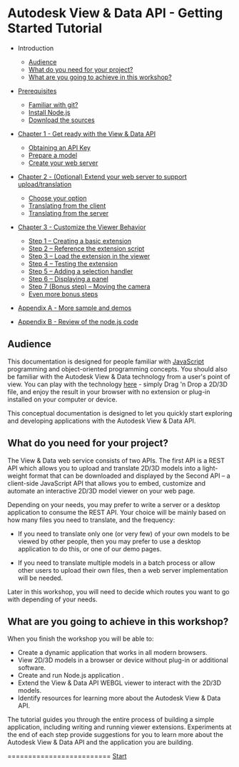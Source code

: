 # Autodesk View & Data API - Getting Started Tutorial

* Introduction
  - [Audience](#Audience)
  - [What do you need for your project?](#WhatDoYouNeed)
  - [What  are you going to achieve in this workshop?](#WhatAreYouGoingToAchieve)

* [Prerequisites](prerequisites.md#Prerequisites)
  - [Familiar with git?](prerequisites.md#FamiliarWithGit)
  - [Install Node.js](prerequisites.md#InstallNodeJs)
  - [Download the sources](prerequisites.md#DownloadTheSources)
  
* [Chapter 1 - Get ready with the View & Data API](chapter-1.md#Chapter1)
  - [Obtaining an API Key](chapter-1.md#ObtainingAnAPIKey)
  - [Prepare a model](chapter-1.md#PrepareAModel)
  - [Create your web server](chapter-1.md#CreateYourWebServer)
  
* [Chapter 2 - (Optional) Extend your web server to support upload/translation](chapter-2.md#Chapter2)
  - [Choose your option](chapter-2.md#Options)
  - [Translating from the client](chapter-2a.md#Chapter2a)
  - [Translating from the server](chapter-2b.md#Chapter2b)

* [Chapter 3 - Customize the Viewer Behavior](chapter-3.md#Chapter3)
  - [Step 1 – Creating a basic extension](chapter-3.md#Step1)
  - [Step 2 – Reference the extension script](chapter-3.md#Step2)
  - [Step 3 – Load the extension in the viewer](chapter-3.md#Step3)
  - [Step 4 – Testing the extension](chapter-3.md#Step4)
  - [Step 5 – Adding a selection handler](chapter-3.md#Step5)
  - [Step 6 – Displaying a panel](chapter-3.md#Step6)
  - [Step 7 (Bonus step) – Moving the camera](chapter-3.md#Step7)
  - [Even more bonus steps](chapter-3.md#More)

* [Appendix A - More sample and demos](appendix-a.md)
* [Appendix B - Review of the node.js code](appendix-b.md)

<a name="Audience"></a>
## Audience

This documentation is designed for people familiar with [JavaScript](http://www.ecma-international.org/publications/standards/Ecma-262.htm) programming and object-oriented programming concepts. 
You should also be familiar with the Autodesk View & Data technology from a user's point of view. You can play with the technology [here](https://360.autodesk.com/viewer) - simply Drag 'n Drop a 2D/3D file, 
and enjoy the result in your browser with no extension or plug-in installed on your computer or device.

This conceptual documentation is designed to let you quickly start exploring and developing applications with the Autodesk View & Data API.


<a name="WhatDoYouNeed"></a>
## What do you need for your project?

The View & Data web service consists of two APIs. The first API is a REST API which allows you to upload and translate 2D/3D models into a light-weight format that can be 
downloaded and displayed by the Second API – a client-side JavaScript API that allows you to embed, customize and automate an interactive 2D/3D model viewer on your web page.

Depending on your needs, you may prefer to write a server or a desktop application to consume the REST API. Your choice will be mainly based on how many files you need to translate, 
and the frequency:

- If you need to translate only one (or very few) of your own models to be viewed by other people, then you may prefer to use a desktop application to do this, or one of our demo pages.

- If you need to translate multiple models in a batch process or allow other users to upload their own files, then a web server implementation will be needed.

Later in this workshop, you will need to decide which routes you want to go with depending of your needs.


<a name="WhatAreYouGoingToAchieve"></a>
## What are you going to achieve in this workshop?

When you finish the workshop you will be able to:

- Create a dynamic application that works in all modern browsers.
- View 2D/3D models in a browser or device without plug-in or additional software.
- Create and run Node.js application .
- Extend the View & Data API WEBGL viewer to interact with the 2D/3D models.
- Identify resources for learning more about the Autodesk View & Data API.

The tutorial guides you through the entire process of building a simple application, including writing and running viewer extensions. Experiments at the end of each step provide suggestions for you 
to learn more about the Autodesk View & Data API and the application you are building.


=========================
[Start](prerequisites.md)